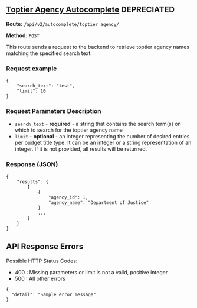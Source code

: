 ## [Toptier Agency Autocomplete](#usaspending-api-documentation)  DEPRECIATED
**Route:** `/api/v2/autocomplete/toptier_agency/`

**Method:** `POST`

This route sends a request to the backend to retrieve toptier agency names matching the specified search text.

### Request example

```
{
    "search_text": "test",
    "limit": 10
}
```

### Request Parameters Description

* `search_text` - **required** - a string that contains the search term(s) on which to search for the toptier agency name
* `limit` - **optional** - an integer representing the number of desired entries per budget title type. It can be an integer or a string representation of an integer. If it is not provided, all results will be returned.

### Response (JSON)

```
{
    "results": {
        [
            {
                "agency_id": 1,
                "agency_name": "Department of Justice"
            }
            ...
        ]
    }
}
```

## API Response Errors
Possible HTTP Status Codes:
* 400 : Missing parameters or limit is not a valid, positive integer
* 500 : All other errors

```
{
  "detail": "Sample error message"
}
```
